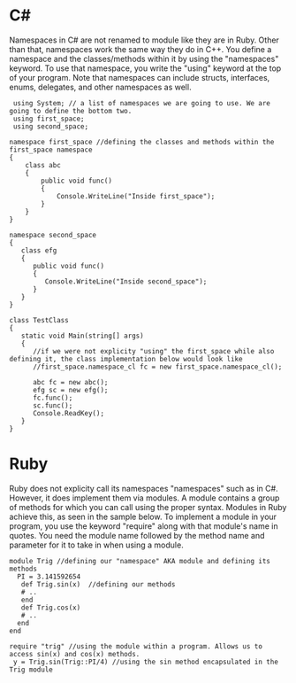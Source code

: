 # C#
Namespaces in C# are not renamed to module like they are in Ruby. Other than that, namespaces work the same way they do in C++. You define a namespace and the classes/methods within it by using the "namespaces" keyword. To use that namespace, you write the "using" keyword at the top of your program. Note that namespaces can include structs, interfaces, enums, delegates, and other namespaces as well.

     using System; // a list of namespaces we are going to use. We are going to define the bottom two.
     using first_space;
     using second_space;

    namespace first_space //defining the classes and methods within the first_space namespace
    {
        class abc
        {
            public void func()
            {
                Console.WriteLine("Inside first_space");
            }
        }   
    }

    namespace second_space
    {
       class efg
       {
          public void func()
          {
             Console.WriteLine("Inside second_space");
          }
       }
    }   

    class TestClass
    {
       static void Main(string[] args)
       {
          //if we were not explicity "using" the first_space while also defining it, the class implementation below would look like
          //first_space.namespace_cl fc = new first_space.namespace_cl();
          
          abc fc = new abc(); 
          efg sc = new efg();
          fc.func();
          sc.func();
          Console.ReadKey();
       }
    }






# Ruby
Ruby does not explicity call its namespaces "namespaces" such as in C#. However, it does implement them via modules. A module contains a group of methods for which you can call using the proper syntax. Modules in Ruby achieve this, as seen in the sample below. To implement a module in your program, you use the keyword "require" along with that module's name in quotes. You need the module name followed by the method name and parameter for it to take in when using a module. 


    module Trig //defining our "namespace" AKA module and defining its methods
      PI = 3.141592654
       def Trig.sin(x)  //defining our methods 
       # ..
       end
       def Trig.cos(x)
       # ..
      end 
    end
        
    require "trig" //using the module within a program. Allows us to access sin(x) and cos(x) methods.
     y = Trig.sin(Trig::PI/4) //using the sin method encapsulated in the Trig module 
